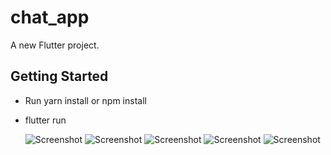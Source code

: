 # chat_app

A new Flutter project.

## Getting Started

- Run yarn install or npm install
- flutter run
  
  ![Screenshot](https://raw.githubusercontent.com/DevLfmd/chat_app_flutter/refs/heads/master/assets/images/1.png)
  ![Screenshot](https://raw.githubusercontent.com/DevLfmd/chat_app_flutter/refs/heads/master/assets/images/2.png)
  ![Screenshot](https://raw.githubusercontent.com/DevLfmd/chat_app_flutter/refs/heads/master/assets/images/3.png)
  ![Screenshot](https://raw.githubusercontent.com/DevLfmd/chat_app_flutter/refs/heads/master/assets/images/4.png)
  ![Screenshot](https://raw.githubusercontent.com/DevLfmd/chat_app_flutter/refs/heads/master/assets/images/5.png)
